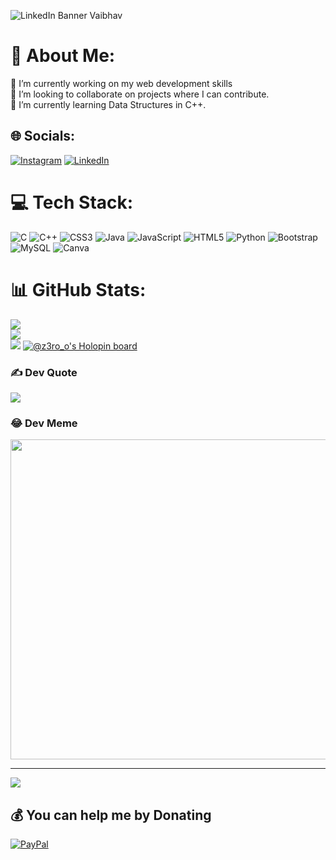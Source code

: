 ![LinkedIn Banner Vaibhav](https://user-images.githubusercontent.com/105493363/195394226-a0e32016-2a6b-464c-8f55-09baafb1b077.jpg)
# 💫 About Me:
🔭 I’m currently working on my web development skills<br>👯 I’m looking to collaborate on projects where I can contribute.<br>🌱 I’m currently learning Data Structures in C++.


## 🌐 Socials:
[![Instagram](https://img.shields.io/badge/Instagram-%23E4405F.svg?logo=Instagram&logoColor=white)](https://instagram.com/_vaibhav._.s_) [![LinkedIn](https://img.shields.io/badge/LinkedIn-%230077B5.svg?logo=linkedin&logoColor=white)](https://linkedin.com/in/vaibhav-singh-405153206) 

# 💻 Tech Stack:
![C](https://img.shields.io/badge/c-%2300599C.svg?style=flat&logo=c&logoColor=white) ![C++](https://img.shields.io/badge/c++-%2300599C.svg?style=flat&logo=c%2B%2B&logoColor=white) ![CSS3](https://img.shields.io/badge/css3-%231572B6.svg?style=flat&logo=css3&logoColor=white) ![Java](https://img.shields.io/badge/java-%23ED8B00.svg?style=flat&logo=java&logoColor=white) ![JavaScript](https://img.shields.io/badge/javascript-%23323330.svg?style=flat&logo=javascript&logoColor=%23F7DF1E) ![HTML5](https://img.shields.io/badge/html5-%23E34F26.svg?style=flat&logo=html5&logoColor=white) ![Python](https://img.shields.io/badge/python-3670A0?style=flat&logo=python&logoColor=ffdd54) ![Bootstrap](https://img.shields.io/badge/bootstrap-%23563D7C.svg?style=flat&logo=bootstrap&logoColor=white) ![MySQL](https://img.shields.io/badge/mysql-%2300f.svg?style=flat&logo=mysql&logoColor=white) ![Canva](https://img.shields.io/badge/Canva-%2300C4CC.svg?style=flat&logo=Canva&logoColor=white)
# 📊 GitHub Stats:
![](https://github-readme-stats.vercel.app/api?username=Z3RO-O&theme=darcula&hide_border=false&include_all_commits=true&count_private=false)<br/>
![](https://github-readme-streak-stats.herokuapp.com/?user=Z3RO-O&theme=darcula&hide_border=false)<br/>
![](https://github-readme-stats.vercel.app/api/top-langs/?username=Z3RO-O&theme=darcula&hide_border=false&include_all_commits=true&count_private=false&layout=compact)
[![@z3ro_o's Holopin board](https://holopin.me/z3ro_o)](https://holopin.io/@z3ro_o)
### ✍️ Dev Quote
![](https://quotes-github-readme.vercel.app/api?type=horizontal&theme=tokyonight)

### 😂 Dev Meme
<img src="https://random-memer.herokuapp.com/" width="512px"/>

---
[![](https://visitcount.itsvg.in/api?id=Z3RO-O&icon=7&color=0)](https://visitcount.itsvg.in)

  ## 💰 You can help me by Donating
  [![PayPal](https://img.shields.io/badge/PayPal-00457C?style=for-the-badge&logo=paypal&logoColor=white)](https://paypal.me/Vaibhav307) 

  <!-- Proudly created with GPRM ( https://gprm.itsvg.in ) -->
  
